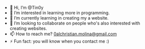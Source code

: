 - 👋 Hi, I’m @Tin0y
- 👀 I’m interested in learning more in programming.
- 🌱 I’m currently learning in creating my a website.
- 💞️ I’m looking to collaborate on people who's also interested with creating websites.
- 📫 How to reach me? 0alchristian.molina@gmail.com
- ⚡ Fun fact: you will know when you contact me :)

<!---
Tin0y/Tin0y is a ✨ special ✨ repository because its `README.md` (this file) appears on your GitHub profile.
You can click the Preview link to take a look at your changes.
--->
